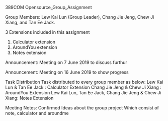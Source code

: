 389COM Opensource_Group_Assignment 

Group Members:  Lew Kai Lun (Group Leader), Chang Jie Jeng, Chew Ji Xiang, and Tan Ee Jack. 

3 Extensions included in this assignment
1. Calculator extension
2. AroundYou extension
3. Notes extension 

Announcement: Meeting on 7 June 2019 to discuss furthur

Announcement: Meeting on 16 June 2019 to show progress

Task Distribution
Task distributed to every group member as below:
Lew Kai Lun & Tan Ee Jack : Calculator Extension
Chang Jie Jeng & Chew Ji Xiang : AroundYou Extension
Lew Kai Lun, Tan Ee Jack, Chang Jie Jeng & Chew Ji Xiang: Notes Extension

Meeting Notes:
Confirmed Ideas about the group project
Which consist of note, calculator and aroundme



